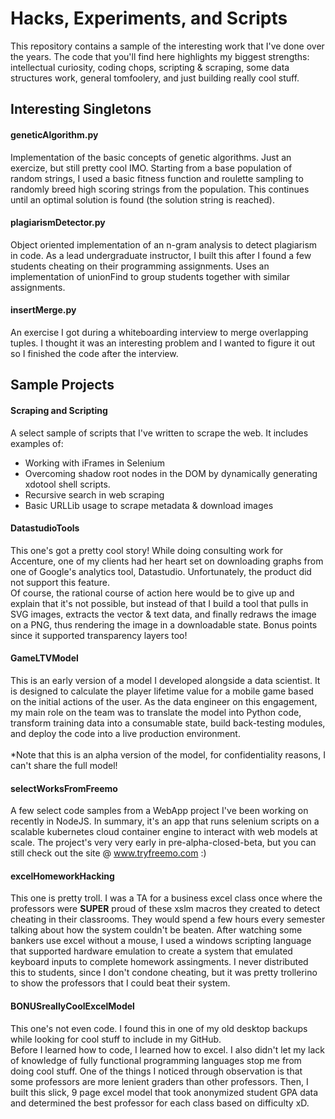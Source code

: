 Hacks, Experiments, and Scripts
============
This repository contains a sample of the interesting work that I've done over the years. The code that you'll find here highlights my biggest strengths: intellectual curiosity, coding chops, scripting & scraping, some data structures work, general tomfoolery, and just building really cool stuff.

Interesting Singletons
--------------- 
#### geneticAlgorithm.py #### 
Implementation of the basic concepts of genetic algorithms. Just an exercize, but still pretty cool IMO. Starting from a base population of random strings, I used a basic fitness function and roulette sampling to randomly breed high scoring strings from the population. This continues until an optimal solution is found (the solution string is reached).

#### plagiarismDetector.py ####
Object oriented implementation of an n-gram analysis to detect plagiarism in code. As a lead undergraduate instructor, I built this after I found a few students cheating on their programming assignments. Uses an implementation of unionFind to group students together with similar assignments.

#### insertMerge.py ####
An exercise I got during a whiteboarding interview to merge overlapping tuples. I thought it was an interesting problem and I wanted to figure it out so I finished the code after the interview.

Sample Projects
--------------- 
#### Scraping and Scripting #### 
A select sample of scripts that I've written to scrape the web. It includes examples of:  
* Working with iFrames in Selenium
* Overcoming shadow root nodes in the DOM by dynamically generating xdotool shell scripts.
* Recursive search in web scraping
* Basic URLLib usage to scrape metadata & download images 

#### DatastudioTools #### 
This one's got a pretty cool story! While doing consulting work for Accenture, one of my clients had her heart set on downloading graphs from one of Google's analytics tool, Datastudio. Unfortunately, the product did not support this feature. <br/>Of course, the rational course of action here would be to give up and explain that it's not possible, but instead of that I build a tool that pulls in SVG images, extracts the vector & text data, and finally redraws the image on a PNG, thus rendering the image in a downloadable state. Bonus points since it supported transparency layers too!

#### GameLTVModel #### 
This is an early version of a model I developed alongside a data scientist. It is designed to calculate the player lifetime value for a mobile game based on the initial actions of the user. As the data engineer on this engagement, my main role on the team was to translate the model into Python code, transform training data into a consumable state, build back-testing modules, and deploy the code into a live production environment.  <br/><br/>*Note that this is an alpha version of the model, for confidentiality reasons, I can't share the full model!

#### selectWorksFromFreemo #### 
A few select code samples from a WebApp project I've been working on recently in NodeJS. In summary, it's an app that runs selenium scripts on a scalable kubernetes cloud container engine to interact with web models at scale. The project's very very early in pre-alpha-closed-beta, but you can still check out the site @ www.tryfreemo.com :)

#### excelHomeworkHacking #### 
This one is pretty troll. I was a TA for a business excel class once where the professors were **SUPER** proud of these xslm macros they created to detect cheating in their classrooms. They would spend a few hours every semester talking about how the system couldn't be beaten. After watching some bankers use excel without a mouse, I used a windows scripting language that supported hardware emulation to create a system that emulated keyboard inputs to complete homework assingments.  I never distributed this to students, since I don't condone cheating, but it was pretty trollerino to show the professors that I could beat their system.

#### BONUSreallyCoolExcelModel #### 
This one's not even code. I found this in one of my old desktop backups while looking for cool stuff to include in my GitHub.    <br/>Before I learned how to code, I learned how to excel. I also didn't let my lack of knowledge of fully functional programming languages stop me from doing cool stuff. One of the things I noticed through observation is that some professors are more lenient graders than other professors. Then, I built this slick, 9 page excel model that took anonymized student GPA data and determined the best professor for each class based on difficulty xD.
